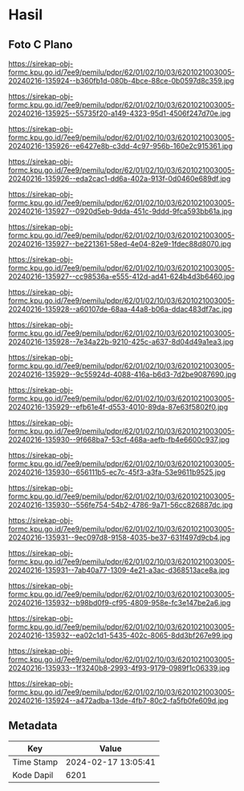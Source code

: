 # Hasil

## Foto C Plano

https://sirekap-obj-formc.kpu.go.id/7ee9/pemilu/pdpr/62/01/02/10/03/6201021003005-20240216-135924--b360fb1d-080b-4bce-88ce-0b0597d8c359.jpg

https://sirekap-obj-formc.kpu.go.id/7ee9/pemilu/pdpr/62/01/02/10/03/6201021003005-20240216-135925--55735f20-a149-4323-95d1-4506f247d70e.jpg

https://sirekap-obj-formc.kpu.go.id/7ee9/pemilu/pdpr/62/01/02/10/03/6201021003005-20240216-135926--e6427e8b-c3dd-4c97-956b-160e2c915361.jpg

https://sirekap-obj-formc.kpu.go.id/7ee9/pemilu/pdpr/62/01/02/10/03/6201021003005-20240216-135926--eda2cac1-dd6a-402a-913f-0d0460e689df.jpg

https://sirekap-obj-formc.kpu.go.id/7ee9/pemilu/pdpr/62/01/02/10/03/6201021003005-20240216-135927--0920d5eb-9dda-451c-9ddd-9fca593bb61a.jpg

https://sirekap-obj-formc.kpu.go.id/7ee9/pemilu/pdpr/62/01/02/10/03/6201021003005-20240216-135927--be221361-58ed-4e04-82e9-1fdec88d8070.jpg

https://sirekap-obj-formc.kpu.go.id/7ee9/pemilu/pdpr/62/01/02/10/03/6201021003005-20240216-135927--cc98536a-e555-412d-ad41-624b4d3b6460.jpg

https://sirekap-obj-formc.kpu.go.id/7ee9/pemilu/pdpr/62/01/02/10/03/6201021003005-20240216-135928--a60107de-68aa-44a8-b06a-ddac483df7ac.jpg

https://sirekap-obj-formc.kpu.go.id/7ee9/pemilu/pdpr/62/01/02/10/03/6201021003005-20240216-135928--7e34a22b-9210-425c-a637-8d04d49a1ea3.jpg

https://sirekap-obj-formc.kpu.go.id/7ee9/pemilu/pdpr/62/01/02/10/03/6201021003005-20240216-135929--9c55924d-4088-416a-b6d3-7d2be9087690.jpg

https://sirekap-obj-formc.kpu.go.id/7ee9/pemilu/pdpr/62/01/02/10/03/6201021003005-20240216-135929--efb61e4f-d553-4010-89da-87e63f5802f0.jpg

https://sirekap-obj-formc.kpu.go.id/7ee9/pemilu/pdpr/62/01/02/10/03/6201021003005-20240216-135930--9f668ba7-53cf-468a-aefb-fb4e6600c937.jpg

https://sirekap-obj-formc.kpu.go.id/7ee9/pemilu/pdpr/62/01/02/10/03/6201021003005-20240216-135930--656111b5-ec7c-45f3-a3fa-53e9611b9525.jpg

https://sirekap-obj-formc.kpu.go.id/7ee9/pemilu/pdpr/62/01/02/10/03/6201021003005-20240216-135930--556fe754-54b2-4786-9a71-56cc826887dc.jpg

https://sirekap-obj-formc.kpu.go.id/7ee9/pemilu/pdpr/62/01/02/10/03/6201021003005-20240216-135931--9ec097d8-9158-4035-be37-631f497d9cb4.jpg

https://sirekap-obj-formc.kpu.go.id/7ee9/pemilu/pdpr/62/01/02/10/03/6201021003005-20240216-135931--7ab40a77-1309-4e21-a3ac-d368513ace8a.jpg

https://sirekap-obj-formc.kpu.go.id/7ee9/pemilu/pdpr/62/01/02/10/03/6201021003005-20240216-135932--b98bd0f9-cf95-4809-958e-fc3e147be2a6.jpg

https://sirekap-obj-formc.kpu.go.id/7ee9/pemilu/pdpr/62/01/02/10/03/6201021003005-20240216-135932--ea02c1d1-5435-402c-8065-8dd3bf267e99.jpg

https://sirekap-obj-formc.kpu.go.id/7ee9/pemilu/pdpr/62/01/02/10/03/6201021003005-20240216-135933--1f3240b8-2993-4f93-9179-0989f1c06339.jpg

https://sirekap-obj-formc.kpu.go.id/7ee9/pemilu/pdpr/62/01/02/10/03/6201021003005-20240216-135924--a472adba-13de-4fb7-80c2-fa5fb0fe609d.jpg


## Metadata

| Key        | Value               |
| ---------- | ------------------- |
| Time Stamp | 2024-02-17 13:05:41 |
| Kode Dapil | 6201                |



